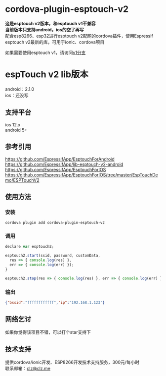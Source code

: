 # cordova-plugin-esptouch-v2  
**这是esptouch v2版本，和esptouch v1不兼容**  
**当前版本只支持android，ios的空了再写**  
配合esp8266、esp32进行esptouch v2配网的cordova插件，使用Espressif esptouch v2最新的库，可用于ionic、cordova项目  

如果需要使用esptouch v1，请访问[v1分支](https://github.com/coloz/cordova-plugin-esptouch/tree/v1)  


# espTouch v2 lib版本  
android：2.1.0  
ios：还没写 
  
## 支持平台  
ios 12.x  
android 5+  

## 参考引用  
https://github.com/EspressifApp/EsptouchForAndroid  
https://github.com/EspressifApp/lib-esptouch-v2-android  
https://github.com/EspressifApp/EsptouchForIOS  
https://github.com/EspressifApp/EsptouchForIOS/tree/master/EspTouchDemo/ESPTouchV2  

## 使用方法  
### 安装  
```
cordova plugin add cordova-plugin-esptouch-v2
```

### 调用  
```javascript
declare var esptouch2;

esptouch2.start(ssid, password, customData, 
  res => { console.log(res) },
  err => { console.log(err) });
}

esptouch2.stop(res => { console.log(res) }, err => { console.log(err) });

```
### 输出  
```json
{"bssid":"ffffffffffff","ip":"192.168.1.123"}
```

## 网络乞讨  
如果你觉得该项目不错，可以打个star支持下  

## 技术支持  
提供cordova/ionic开发、ESP8266开发技术支持服务，300元/每小时  
联系邮箱：clz@clz.me  
